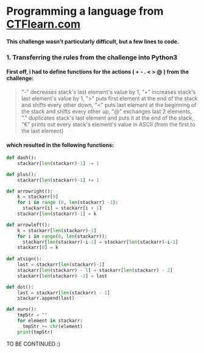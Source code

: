 # Programming a language from [CTFlearn.com](https://ctflearn.com/challenge/1050)

#### This challenge wasn't particularly difficult, but a few lines to code.

### 1. Transferring the rules from the challenge into Python3
#### First off, i had to define functions for the actions ( + - . < > @ ) from the challenge:

 > "-" decreases stack's last element's value by 1,
 > "+" increases stack's last element's value by 1,
 > ">" puts first element at the end of the stack and shifts every other down,
 > "<" puts last element at the beginning of the stack and shifts every other up,
 > "@" exchanges last 2 elements,
 > "." duplicates stack's last element and puts it at the end of the stack,
 > "€" prints out every stack's element's value in ASCII (from the first to the last element)
#### which resulted in the following functions:

```python
def dash():
    stackarr[len(stackarr)-1] -= 1

def plus():
    stackarr[len(stackarr)-1] += 1

def arrowright():
    k = stackarr[0]
    for i in range (0, len(stackarr) -1):
      stackarr[i] = stackarr[i + 1]
    stackarr[len(stackarr)-1] = k

def arrowleft():
    k = stackarr[len(stackarr)-1]
    for i in range(0, len(stackarr)):
      stackarr[len(stackarr)-i-1] = stackarr[len(stackarr)-i-2]
    stackarr[0] = k
    
def atsign():
    last = stackarr[len(stackarr)-1]
    stackarr[len(stackarr) - 1] = stackarr[len(stackarr) - 2]
    stackarr[len(stackarr) -2] = last

def dot():
    last = stackarr[len(stackarr) - 1]
    stackarr.append(last)

def euro():
    tmpStr = ""
    for element in stackarr:
      tmpStr += chr(element)
    print(tmpStr)
```
TO BE CONTINUED :)
